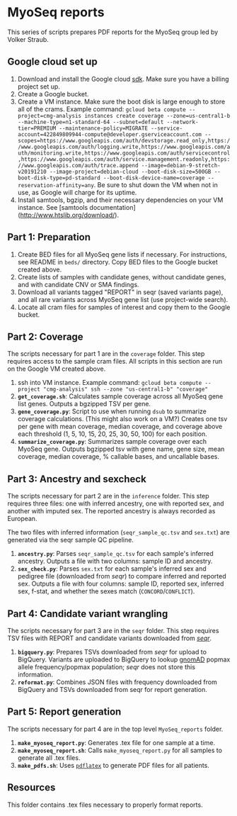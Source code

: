 
# MyoSeq reports

This series of scripts prepares PDF reports for the MyoSeq group led by Volker Straub.

## Google cloud set up
 1. Download and install the Google cloud [sdk](https://cloud.google.com/sdk/). Make sure you have a billing project set up.
 2. Create a Google bucket. 
 3. Create a VM instance. Make sure the boot disk is large enough to store all of the crams. Example command: `gcloud beta compute --project=cmg-analysis instances create coverage --zone=us-central1-b --machine-type=n1-standard-64 --subnet=default --network-tier=PREMIUM --maintenance-policy=MIGRATE --service-account=422849809944-compute@developer.gserviceaccount.com --scopes=https://www.googleapis.com/auth/devstorage.read_only,https://www.googleapis.com/auth/logging.write,https://www.googleapis.com/auth/monitoring.write,https://www.googleapis.com/auth/servicecontrol,https://www.googleapis.com/auth/service.management.readonly,https://www.googleapis.com/auth/trace.append --image=debian-9-stretch-v20191210 --image-project=debian-cloud --boot-disk-size=500GB --boot-disk-type=pd-standard --boot-disk-device-name=coverage --reservation-affinity=any`. Be sure to shut down the VM when not in use, as Google will charge for its uptime.
 4. Install samtools, bgzip, and their necessary dependencies on your VM instance. See [samtools documentation] (http://www.htslib.org/download/).

## Part 1: Preparation
 1. Create BED files for all MyoSeq gene lists if necessary. For instructions, see README in `beds/` directory. Copy BED files to the Google bucket created above. 
 2. Create lists of samples with candidate genes, without candidate genes, and with candidate CNV or SMA findings.
 3. Download all variants tagged "REPORT" in seqr (saved variants page), and all rare variants across MyoSeq gene list (use project-wide search).
 4. Locate all cram files for samples of interest and copy them to the Google bucket.

## Part 2: Coverage
The scripts necessary for part 1 are in the `coverage` folder. This step requires access to the sample cram files. All scripts in this section are run on the Google VM created above.

 1. ssh into VM instance. Example command: `gcloud beta compute --project "cmg-analysis" ssh --zone "us-central1-b" "coverage"`
 2. **`get_coverage.sh`**: Calculates sample coverage across all MyoSeq gene list genes. Outputs a bgzipped TSV per gene.
 3. **`gene_coverage.py`**: Script to use when running `dsub` to summarize coverage calculations. (This might also work on a VM?) Creates one tsv per gene with mean coverage, median coverage, and coverage above each threshold (1, 5, 10, 15, 20, 25, 30, 50, 100) for each position.
 4. **`summarize_coverage.py`**: Summarizes sample coverage over each MyoSeq gene. Outputs bgzipped tsv with gene name, gene size, mean coverage, median coverage, % callable bases, and uncallable bases.

## Part 3: Ancestry and sexcheck
The scripts necessary for part 2 are in the `inference` folder. This step requires three files: one with inferred ancestry, one with reported sex, and another with imputed sex. The reported ancestry is always recorded as European.

The two files with inferred information (`seqr_sample_qc.tsv` and `sex.txt`) are generated via the seqr sample QC pipeline. 

 1. **`ancestry.py`**: Parses `seqr_sample_qc.tsv` for each sample's inferred ancestry. Outputs a file with two columns: sample ID and ancestry.
 2. **`sex_check.py`**: Parses `sex.txt` for each sample's inferred sex and pedigree file (downloaded from *seqr*) to compare inferred and reported sex. Outputs a file with four columns: sample ID, reported sex, inferred sex, f-stat, and whether the sexes match (`CONCORD`/`CONFLICT`).

## Part 4: Candidate variant wrangling
The scripts necessary for part 3 are in the `seqr` folder. This step requires TSV files with REPORT and candidate variants downloaded from [_seqr_]([https://seqr.broadinstitute.org/dashboard](https://seqr.broadinstitute.org/dashboard)).

1. **`bigquery.py`**: Prepares TSVs downloaded from _seqr_ for upload to BigQuery. Variants are uploaded to BigQuery to lookup [gnomAD]([http://gnomad.broadinstitute.org](http://gnomad.broadinstitute.org/)) popmax allele frequency/popmax population; _seqr_ does not store this information.
2. **`reformat.py`**: Combines JSON files with frequency downloaded from BigQuery and TSVs downloaded from seqr for report generation.

## Part 5: Report generation
The scripts necessary for part 4 are in the top level `MyoSeq_reports` folder. 

1. **`make_myoseq_report.py`**: Generates .tex file for one sample at a time.
2. **`make_myoseq_report.sh`**: Calls `make_myoseq_report.py` for all samples to generate all .tex files.
3. **`make_pdfs.sh`**: Uses [`pdflatex`]([https://www.tug.org/applications/pdftex/](https://www.tug.org/applications/pdftex/)) to generate PDF files for all patients.

## Resources
This folder contains .tex files necessary to properly format reports.
